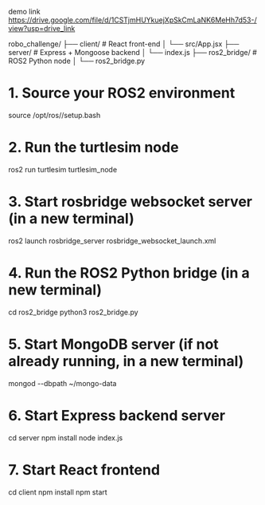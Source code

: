 demo link
https://drive.google.com/file/d/1CSTjmHUYkuejXpSkCmLaNK6MeHh7d53-/view?usp=drive_link

robo_challenge/
├── client/                # React front-end
│   └── src/App.jsx
├── server/                # Express + Mongoose backend
│   └── index.js
├── ros2_bridge/           # ROS2 Python node
│   └── ros2_bridge.py



# 1. Source your ROS2 environment
source /opt/ros/<your-distro>/setup.bash

# 2. Run the turtlesim node
ros2 run turtlesim turtlesim_node
# 3. Start rosbridge websocket server (in a new terminal)
ros2 launch rosbridge_server rosbridge_websocket_launch.xml
# 4. Run the ROS2 Python bridge (in a new terminal)
cd ros2_bridge
python3 ros2_bridge.py
# 5. Start MongoDB server (if not already running, in a new terminal)
mongod --dbpath ~/mongo-data
# 6. Start Express backend server
cd server
npm install
node index.js
# 7. Start React frontend
cd client
npm install
npm start
